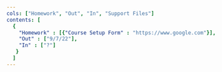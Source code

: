 ```yaml
---
cols: ["Homework", "Out", "In", "Support Files"]
contents: [
  {
    "Homework" : [{"Course Setup Form" : "https://www.google.com"}],
    "Out" : ["9/7/22"],
    "In" : ["?"]
   }
  ]
---
```

<!-- link format (include braces) {"Homework 1: Alignment": "https://google.com"} -->
